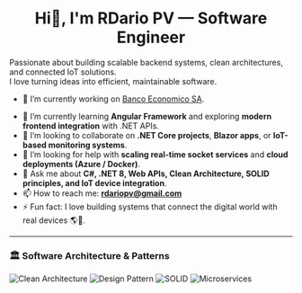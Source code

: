 
<h1 align="center">Hi👋, I'm RDario PV — Software Engineer</h1> 


Passionate about building scalable backend systems, clean architectures, and connected IoT solutions.  
I love turning ideas into efficient, maintainable software.

<!--**rdariopv/rdariopv** is a ✨ _special_ ✨ repository because its `README.md` (this file) appears on your GitHub profile.

Here are some ideas to get you started: -->
<!--
### 💻 Languages & Frameworks
![C#](https://img.shields.io/badge/C%23-239120?logo=c-sharp&logoColor=white)
![.NET 8](https://img.shields.io/badge/.NET-8.0-blue?logo=dotnet)
![Blazor](https://img.shields.io/badge/Blazor-512BD4?logo=blazor&logoColor=white)
![ASP.NET Core](https://img.shields.io/badge/ASP.NET_Core-5C2D91?logo=dotnet&logoColor=white)
![JavaScript](https://img.shields.io/badge/JavaScript-F7DF1E?logo=javascript&logoColor=black)
![HTML5](https://img.shields.io/badge/HTML5-E34F26?logo=html5&logoColor=white)
![CSS3](https://img.shields.io/badge/CSS3-1572B6?logo=css3&logoColor=white)

---

### 🧰 Tools & Platforms
![Visual Studio](https://img.shields.io/badge/Visual_Studio-5C2D91?logo=visual-studio&logoColor=white)
![VS Code](https://img.shields.io/badge/VS_Code-007ACC?logo=visual-studio-code&logoColor=white)
![Git](https://img.shields.io/badge/Git-F05032?logo=git&logoColor=white)
![GitHub](https://img.shields.io/badge/GitHub-181717?logo=github&logoColor=white)
![Docker](https://img.shields.io/badge/Docker-2496ED?logo=docker&logoColor=white)
![WSL](https://img.shields.io/badge/WSL-0078D6?logo=windows&logoColor=white)

---

### 🗄️ Databases
![SQL Server](https://img.shields.io/badge/SQL_Server-CC2927?logo=microsoft-sql-server&logoColor=white)
![PostgreSQL](https://img.shields.io/badge/PostgreSQL-316192?logo=postgresql&logoColor=white)
![SQLite](https://img.shields.io/badge/SQLite-07405E?logo=sqlite&logoColor=white)
![MongoDB](https://img.shields.io/badge/MongoDB-47A248?logo=mongodb&logoColor=white)

---


-->

- 🔭 I’m currently working on [Banco Economico SA](https://baneco.com.bo).
<!--[![BANCO ECONOMICO SA.](https://img.shields.io/badge/BANCO_ECONOMICO_SA.-D43030?style=for-the-badge&logoColor=white)](https://www.baneco.com.bo/)-->



- 🌱 I’m currently learning **Angular Framework** and exploring **modern frontend integration** with .NET APIs.
- 👯 I’m looking to collaborate on **.NET Core projects**, **Blazor apps**, or **IoT-based monitoring systems**.
- 🤔 I’m looking for help with **scaling real-time socket services** and **cloud deployments (Azure / Docker)**.
- 💬 Ask me about **C#, .NET 8, Web APIs, Clean Architecture, SOLID principles, and IoT device integration**.
- 📫 How to reach me: **rdariopv@gmail.com**
- ⚡ Fun fact: I love building systems that connect the digital world with real devices 🌎🔌.

---

### 🏛️ Software Architecture & Patterns

![Clean Architecture](https://img.shields.io/badge/Clean_Architecture-3A7CA5?logo=architecture&logoColor=white)
![Design Pattern](https://img.shields.io/badge/Observer_Pattern-4B0082?logo=dotnet&logoColor=white)
![SOLID](https://img.shields.io/badge/SOLID_Principles-008000?logo=codeforces&logoColor=white)
![Microservices](https://img.shields.io/badge/Microservices-00BFAE?logo=microsoft-azure&logoColor=white)

